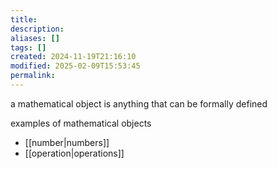 ```yaml
---
title: 
description: 
aliases: []
tags: []
created: 2024-11-19T21:16:10
modified: 2025-02-09T15:53:45
permalink:
---
```


a mathematical object is anything that can be formally defined

examples of mathematical objects
- [[number|numbers]]
- [[operation|operations]]
